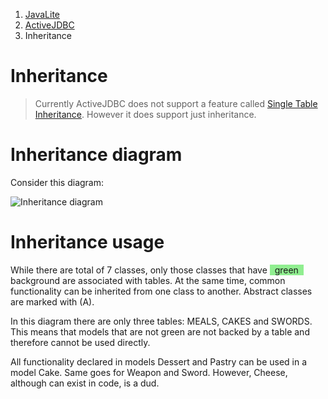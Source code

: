 <ol class=breadcrumb>
   <li><a href=/>JavaLite</a></li>
   <li><a href=/activejdbc>ActiveJDBC</a></li>
   <li class=active>Inheritance</li>
</ol>
<div class=page-header>
   <h1>Inheritance <small></small></h1>
</div>




> Currently ActiveJDBC does not support a feature called [Single Table Inheritance](http://en.wikipedia.org/wiki/Single_Table_Inheritance).
> However it does support just inheritance.

Inheritance diagram
===================

Consider this diagram:

![Inheritance diagram](images/inheritance_umlet_class_diagram.png)


Inheritance usage
=================

While there are total of 7 classes, only those classes that have <span style="background-color:lightgreen">
&nbsp; green &nbsp; </span>
background are associated with tables. At the same time, common functionality can be inherited from one class to
another. Abstract classes are marked with (A).

In this diagram there are only three tables: MEALS, CAKES and SWORDS. This means that models that are not green are not backed
by a table and therefore cannot be used directly.

All functionality declared in models Dessert and Pastry can be used in a model Cake. Same goes for Weapon and Sword.
However, Cheese, although can exist in code, is a dud.
